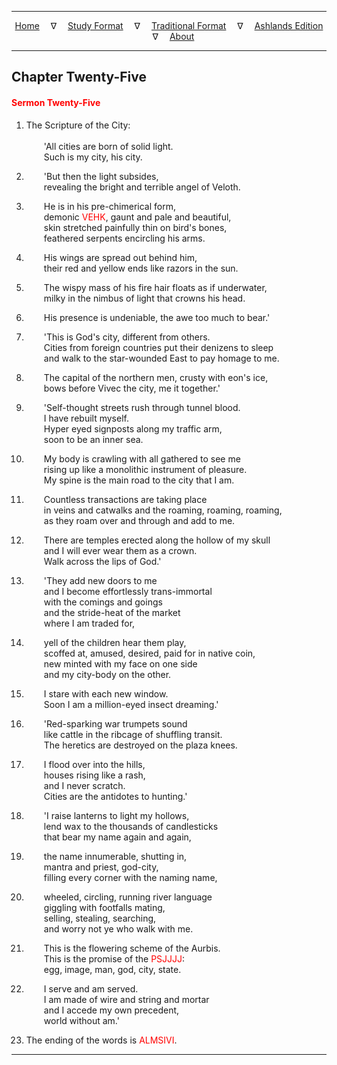 
---

<!--- Jekyll Page Links -->

<center>
<a href="../../../index.html">Home</a>
&emsp;&nabla;&emsp;
<a href="../../index-study.html">Study Format</a>
&emsp;&nabla;&emsp;
<a href="../../index-traditional.html">Traditional Format</a>
&emsp;&nabla;&emsp;
<a href="../../index-ashlands.html">Ashlands Edition</a>
&emsp;&nabla;&emsp;
<a href="../../../about.html">About</a>
</center>

<!--- Markdown Body Below: -->

---

## Chapter Twenty-Five

#### <span style="color:red">Sermon Twenty-Five</span>

1. The Scripture of the City:\
\
&emsp;&emsp;'All cities are born of solid light.\
&emsp;&emsp;Such is my city, his city.

2. &emsp;&emsp;'But then the light subsides,\
&emsp;&emsp;revealing the bright and terrible angel of Veloth.
3. &emsp;&emsp;He is in his pre-chimerical form,\
&emsp;&emsp;demonic
<span style="color:red">VEHK</span>,
gaunt and pale and beautiful,\
&emsp;&emsp;skin stretched painfully thin on bird's bones,\
&emsp;&emsp;feathered serpents encircling his arms.
4. &emsp;&emsp;His wings are spread out behind him,\
&emsp;&emsp;their red and yellow ends like razors in the sun.
5. &emsp;&emsp;The wispy mass of his fire hair floats as if underwater,\
&emsp;&emsp;milky in the nimbus of light that crowns his head.
6. &emsp;&emsp;His presence is undeniable, the awe too much to bear.'

7. &emsp;&emsp;'This is God's city, different from others.\
&emsp;&emsp;Cities from foreign countries put their denizens to sleep\
&emsp;&emsp;and walk to the star-wounded East to pay homage to me.
8. &emsp;&emsp;The capital of the northern men, crusty with eon's ice,\
&emsp;&emsp;bows before Vivec the city, me it together.'

9. &emsp;&emsp;'Self-thought streets rush through tunnel blood.\
&emsp;&emsp;I have rebuilt myself.\
&emsp;&emsp;Hyper eyed signposts along my traffic arm,\
&emsp;&emsp;soon to be an inner sea.
10. &emsp;&emsp;My body is crawling with all gathered to see me\
&emsp;&emsp;rising up like a monolithic instrument of pleasure.\
&emsp;&emsp;My spine is the main road to the city that I am.
11. &emsp;&emsp;Countless transactions are taking place\
&emsp;&emsp;in veins and catwalks and the roaming, roaming, roaming,\
&emsp;&emsp;as they roam over and through and add to me.
12. &emsp;&emsp;There are temples erected along the hollow of my skull\
&emsp;&emsp;and I will ever wear them as a crown.\
&emsp;&emsp;Walk across the lips of God.'

13. &emsp;&emsp;'They add new doors to me\
&emsp;&emsp;and I become effortlessly trans-immortal\
&emsp;&emsp;with the comings and goings\
&emsp;&emsp;and the stride-heat of the market\
&emsp;&emsp;where I am traded for,
14. &emsp;&emsp;yell of the children hear them play,\
&emsp;&emsp;scoffed at, amused, desired, paid for in native coin,\
&emsp;&emsp;new minted with my face on one side\
&emsp;&emsp;and my city-body on the other.
15. &emsp;&emsp;I stare with each new window.\
&emsp;&emsp;Soon I am a million-eyed insect dreaming.'

16. &emsp;&emsp;'Red-sparking war trumpets sound\
&emsp;&emsp;like cattle in the ribcage of shuffling transit.\
&emsp;&emsp;The heretics are destroyed on the plaza knees.
17. &emsp;&emsp;I flood over into the hills,\
&emsp;&emsp;houses rising like a rash,\
&emsp;&emsp;and I never scratch.\
&emsp;&emsp;Cities are the antidotes to hunting.'

18. &emsp;&emsp;'I raise lanterns to light my hollows,\
&emsp;&emsp;lend wax to the thousands of candlesticks\
&emsp;&emsp;that bear my name again and again,
19. &emsp;&emsp;the name innumerable, shutting in,\
&emsp;&emsp;mantra and priest, god-city,\
&emsp;&emsp;filling every corner with the naming name,
20. &emsp;&emsp;wheeled, circling, running river language\
&emsp;&emsp;giggling with footfalls mating,\
&emsp;&emsp;selling, stealing, searching,\
&emsp;&emsp;and worry not ye who walk with me.
21. &emsp;&emsp;This is the flowering scheme of the Aurbis.\
&emsp;&emsp;This is the promise of the
<span style="color:red">PSJJJJ</span>:\
&emsp;&emsp;egg, image, man, god, city, state.
22. &emsp;&emsp;I serve and am served.\
&emsp;&emsp;I am made of wire and string and mortar\
&emsp;&emsp;and I accede my own precedent,\
&emsp;&emsp;world without am.'

23. The ending of the words is
<span style="color:red">ALMSIVI</span>.

---
